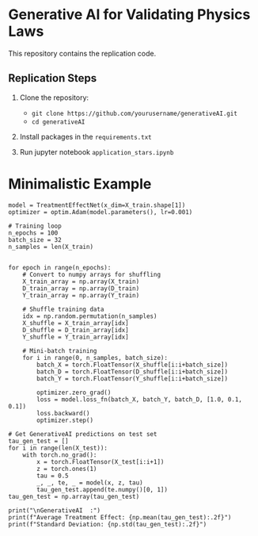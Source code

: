 # Generative AI for Validating Physics Laws

This repository contains the replication code.

## Replication Steps

1. Clone the repository:
   - `git clone https://github.com/yourusername/generativeAI.git`
   - `cd generativeAI`
  
 2. Install packages in the `requirements.txt`
 3. Run jupyter notebook `application_stars.ipynb`


# Minimalistic Example 


```
model = TreatmentEffectNet(x_dim=X_train.shape[1])
optimizer = optim.Adam(model.parameters(), lr=0.001)

# Training loop
n_epochs = 100
batch_size = 32
n_samples = len(X_train)


for epoch in range(n_epochs):
    # Convert to numpy arrays for shuffling
    X_train_array = np.array(X_train)
    D_train_array = np.array(D_train)
    Y_train_array = np.array(Y_train)
    
    # Shuffle training data
    idx = np.random.permutation(n_samples)
    X_shuffle = X_train_array[idx]
    D_shuffle = D_train_array[idx]
    Y_shuffle = Y_train_array[idx]
    
    # Mini-batch training
    for i in range(0, n_samples, batch_size):
        batch_X = torch.FloatTensor(X_shuffle[i:i+batch_size])
        batch_D = torch.FloatTensor(D_shuffle[i:i+batch_size])
        batch_Y = torch.FloatTensor(Y_shuffle[i:i+batch_size])
        
        optimizer.zero_grad()
        loss = model.loss_fn(batch_X, batch_Y, batch_D, [1.0, 0.1, 0.1])
        loss.backward()
        optimizer.step()

# Get GenerativeAI predictions on test set
tau_gen_test = []
for i in range(len(X_test)):
    with torch.no_grad():
        x = torch.FloatTensor(X_test[i:i+1])
        z = torch.ones(1)
        tau = 0.5
        _, _, te, _ = model(x, z, tau)
        tau_gen_test.append(te.numpy()[0, 1])
tau_gen_test = np.array(tau_gen_test)

print("\nGenerativeAI  :")
print(f"Average Treatment Effect: {np.mean(tau_gen_test):.2f}")
print(f"Standard Deviation: {np.std(tau_gen_test):.2f}")
```



